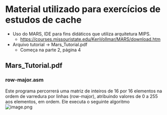 # Material utilizado para exercícios de estudos de cache
- Uso do MARS, IDE para fins didáticos que utiliza arquitetura MIPS.<br>
  - https://courses.missouristate.edu/KenVollmar/MARS/download.htm<br>
- Arquivo tutorial -> Mars_Tutorial.pdf<br>
  - Começa na parte 2, página 4<br>
## Mars_Tutorial.pdf
### row-major.asm
Este programa percorrerá uma matriz de inteiros de 16 por 16 elementos na ordem de varredura por linhas (row-major), atribuindo valores de 0 a 255 aos elementos, em ordem. Ele executa o seguinte algoritmo<br>
![image.png](https://prod-files-secure.s3.us-west-2.amazonaws.com/150ec57d-9dba-43fd-9312-6bcfb7a44ab0/9ee32c21-b4d5-470b-986b-4cf968eb213e/image.png)
